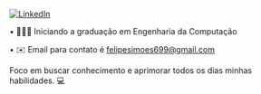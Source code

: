 [![LinkedIn](https://img.shields.io/badge/LinkedIn-0077B5?style=for-the-badge&logo=linkedin&logoColor=white)](https://www.linkedin.com/in/felipe-jorge-simoes-628625356/)

  • 👨🏻‍💻 Iniciando a graduação em Engenharia da Computação 
  
  • ✉️ Email para contato é felipesimoes699@gmail.com

Foco em buscar conhecimento e aprimorar todos os dias minhas habilidades. 💻






